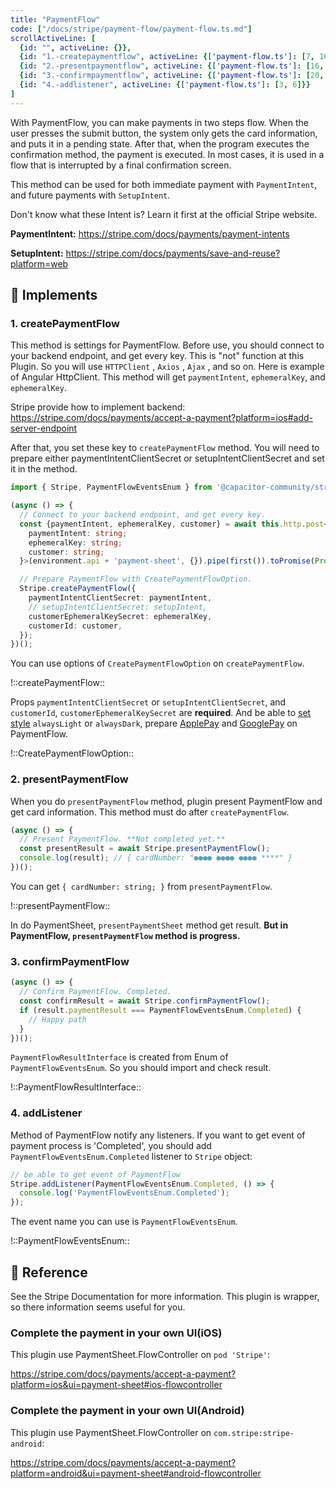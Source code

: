 ```yaml
---
title: "PaymentFlow"
code: ["/docs/stripe/payment-flow/payment-flow.ts.md"]
scrollActiveLine: [
  {id: "", activeLine: {}},
  {id: "1.-createpaymentflow", activeLine: {['payment-flow.ts']: [7, 16]}},
  {id: "2.-presentpaymentflow", activeLine: {['payment-flow.ts']: [16, 20]}},
  {id: "3.-confirmpaymentflow", activeLine: {['payment-flow.ts']: [20, 25]}},
  {id: "4.-addlistener", activeLine: {['payment-flow.ts']: [3, 6]}}
]
---
```


With PaymentFlow, you can make payments in two steps flow. When the user presses the submit button, the system only gets the card information, and puts it in a pending state. After that, when the program executes the confirmation method, the payment is executed. In most cases, it is used in a flow that is interrupted by a final confirmation screen.

This method can be used for both immediate payment with `PaymentIntent`, and future payments with `SetupIntent`.

Don't know what these Intent is? Learn it first at the official Stripe website.

__PaymentIntent:__
https://stripe.com/docs/payments/payment-intents

__SetupIntent:__
https://stripe.com/docs/payments/save-and-reuse?platform=web


## 🐾 Implements
### 1.  createPaymentFlow

This method is settings for PaymentFlow. Before use, you should connect to your backend endpoint, and get every key. This is "not" function at this Plugin. So you will use `HTTPClient` , `Axios` , `Ajax` , and so on. Here is example of Angular HttpClient. This method will get `paymentIntent`, `ephemeralKey`, and `ephemeralKey`.

Stripe provide how to implement backend:
https://stripe.com/docs/payments/accept-a-payment?platform=ios#add-server-endpoint

After that, you set these key to `createPaymentFlow` method. You will need to prepare either paymentIntentClientSecret or setupIntentClientSecret and set it in the method.

```ts
import { Stripe, PaymentFlowEventsEnum } from '@capacitor-community/stripe';

(async () => {
  // Connect to your backend endpoint, and get every key.
  const {paymentIntent, ephemeralKey, customer} = await this.http.post<{
    paymentIntent: string;
    ephemeralKey: string;
    customer: string;
  }>(environment.api + 'payment-sheet', {}).pipe(first()).toPromise(Promise);

  // Prepare PaymentFlow with CreatePaymentFlowOption.
  Stripe.createPaymentFlow({
    paymentIntentClientSecret: paymentIntent,
    // setupIntentClientSecret: setupIntent,
    customerEphemeralKeySecret: ephemeralKey,
    customerId: customer,
  });
})();
```

You can use options of `CreatePaymentFlowOption` on `createPaymentFlow`.

!::createPaymentFlow::

Props `paymentIntentClientSecret` or `setupIntentClientSecret`, and `customerId`, `customerEphemeralKeySecret` are __required__. And be able to [set style](https://stripe.com/docs/payments/accept-a-payment?platform=ios&ui=payment-sheet#ios-flowcontroller) `alwaysLight` or `alwaysDark`, prepare [ApplePay](https://stripe.com/docs/payments/accept-a-payment?platform=ios&ui=payment-sheet#ios-apple-pay) and [GooglePay](https://stripe.com/docs/payments/accept-a-payment?platform=android&ui=payment-sheet#android-google-pay) on PaymentFlow.

!::CreatePaymentFlowOption::

### 2. presentPaymentFlow

When you do `presentPaymentFlow` method, plugin present PaymentFlow and get card information. This method must do after `createPaymentFlow`.

```ts
(async () => {
  // Present PaymentFlow. **Not completed yet.**
  const presentResult = await Stripe.presentPaymentFlow();
  console.log(result); // { cardNumber: "●●●● ●●●● ●●●● ****" }
})();
```

You can get `{ cardNumber: string; }` from `presentPaymentFlow`.

!::presentPaymentFlow::

In do PaymentSheet, `presentPaymentSheet` method get result. __But in PaymentFlow, `presentPaymentFlow` method is progress.__

### 3. confirmPaymentFlow

```ts
(async () => {
  // Confirm PaymentFlow. Completed.
  const confirmResult = await Stripe.confirmPaymentFlow();
  if (result.paymentResult === PaymentFlowEventsEnum.Completed) {
    // Happy path
  }
})();
```

`PaymentFlowResultInterface` is created from Enum of `PaymentFlowEventsEnum`. So you should import and check result.

!::PaymentFlowResultInterface::

### 4. addListener

Method of PaymentFlow notify any listeners. If you want to get event of payment process is 'Completed', you should add `PaymentFlowEventsEnum.Completed` listener to `Stripe` object:

```ts
// be able to get event of PaymentFlow
Stripe.addListener(PaymentFlowEventsEnum.Completed, () => {
  console.log('PaymentFlowEventsEnum.Completed');
});
```

The event name you can use is `PaymentFlowEventsEnum`.

!::PaymentFlowEventsEnum::

## 📖 Reference
See the Stripe Documentation for more information. This plugin is wrapper, so there information seems useful for you.

### Complete the payment in your own UI(iOS)
This plugin use PaymentSheet.FlowController on `pod 'Stripe'`:

https://stripe.com/docs/payments/accept-a-payment?platform=ios&ui=payment-sheet#ios-flowcontroller

### Complete the payment in your own UI(Android)
This plugin use PaymentSheet.FlowController on `com.stripe:stripe-android`:

https://stripe.com/docs/payments/accept-a-payment?platform=android&ui=payment-sheet#android-flowcontroller
